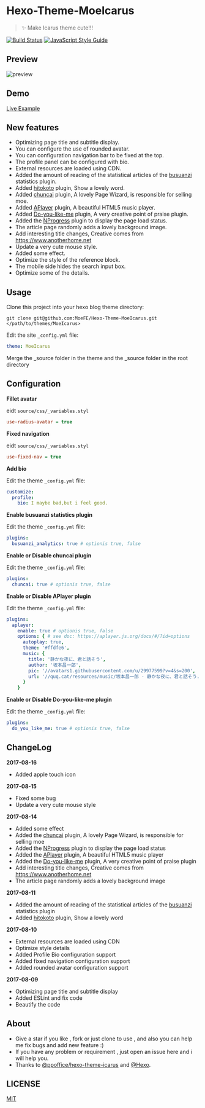 # Hexo-Theme-MoeIcarus

> ✨ Make Icarus theme cute!!!

[![Build Status](https://travis-ci.org/MoeFE/Hexo-Theme-MoeIcarus.svg?branch=master)](https://travis-ci.org/MoeFE/Hexo-Theme-MoeIcarus)
[![JavaScript Style Guide](https://img.shields.io/badge/code_style-standard-brightgreen.svg)](https://standardjs.com)

## Preview

![preview](https://raw.githubusercontent.com/MoeFE/Hexo-Theme-MoeIcarus/master/preview.png)

## Demo

[Live Example](https://quq.cat)

## New features

* Optimizing page title and subtitle display.
* You can configure the use of rounded avatar.
* You can configuration navigation bar to be fixed at the top.
* The profile panel can be configured with bio.
* External resources are loaded using CDN.
* Added the amount of reading of the statistical articles of the [busuanzi](http://busuanzi.ibruce.info/) statistics plugin.
* Added [hitokoto](http://hitokoto.cn/) plugin, Show a lovely word.
* Added [chuncai](https://github.com/shalldie/chuncai) plugin, A lovely Page Wizard, is responsible for selling moe.
* Added [APlayer](https://github.com/MoePlayer/APlayer) plugin, A beautiful HTML5 music player.
* Added [Do-you-like-me](https://github.com/DIYgod/Do-you-like-me) plugin, A very creative point of praise plugin.
* Added the [NProgress](https://github.com/rstacruz/nprogress) plugin to display the page load status.
* The article page randomly adds a lovely background image.
* Add interesting title changes, Creative comes from https://www.anotherhome.net
* Update a very cute mouse style.
* Added some effect.
* Optimize the style of the reference block.
* The mobile side hides the search input box.
* Optimize some of the details.

## Usage

Clone this project into your hexo blog theme directory: 

``` shell
git clone git@github.com:MoeFE/Hexo-Theme-MoeIcarus.git </path/to/themes/MoeIcarus>
```

Edit the site `_config.yml` file:

```yaml
theme: MoeIcarus
```

Merge the _source folder in the theme and the _source folder in the root directory

## Configuration

**Fillet avatar**

eidt `source/css/_variables.styl`

```ini
use-radius-avatar = true
```

**Fixed navigation**

eidt `source/css/_variables.styl`

```ini
use-fixed-nav = true
```

**Add bio**

Edit the theme `_config.yml` file:

```yaml
customize:
  profile:
    bio: I maybe bad,but i feel good.
```

**Enable busuanzi statistics plugin**

Edit the theme `_config.yml` file:

``` yaml
plugins:
  busuanzi_analytics: true # optionis true, false
```

**Enable or Disable chuncai plugin**

Edit the theme `_config.yml` file:

``` yaml
plugins:
  chuncai: true # optionis true, false
```

**Enable or Disable APlayer plugin**

Edit the theme `_config.yml` file:

``` yaml
plugins:
  aplayer:
    enable: true # optionis true, false
    options: { # see doc: https://aplayer.js.org/docs/#/?id=options
      autoplay: true,
      theme: '#ffdfe6',
      music: {
        title: '静かな夜に、君と話そう',
        author: '坂本昌一郎',
        pic: '//avatars1.githubusercontent.com/u/29977599?v=4&s=200',
        url: '//quq.cat/resources/music/坂本昌一郎 - 静かな夜に、君と話そう.mp3'
      }
    }
```

**Enable or Disable Do-you-like-me plugin**

Edit the theme `_config.yml` file:

``` yaml
plugins:
  do_you_like_me: true # optionis true, false
```

## ChangeLog

**2017-08-16**
* Added apple touch icon

**2017-08-15**
* Fixed some bug
* Update a very cute mouse style

**2017-08-14**
* Added some effect
* Added the [chuncai](https://github.com/shalldie/chuncai) plugin, A lovely Page Wizard, is responsible for selling moe
* Added the [NProgress](https://github.com/rstacruz/nprogress) plugin to display the page load status
* Added the [APlayer](https://github.com/MoePlayer/APlayer) plugin, A beautiful HTML5 music player
* Added the [Do-you-like-me](https://github.com/DIYgod/Do-you-like-me) plugin, A very creative point of praise plugin
* Add interesting title changes, Creative comes from https://www.anotherhome.net
* The article page randomly adds a lovely background image

**2017-08-11**
* Added the amount of reading of the statistical articles of the [busuanzi](http://busuanzi.ibruce.info/) statistics plugin
* Added [hitokoto](http://hitokoto.cn/) plugin, Show a lovely word

**2017-08-10**
* External resources are loaded using CDN
* Optimize style details
* Added Profile Bio configuration support
* Added fixed navigation configuration support
* Added rounded avatar configuration support

**2017-08-09**
* Optimizing page title and subtitle display
* Added ESLint and fix code
* Beautify the code

## About

- Give a star if you like , fork or just clone to use , and also you can help me fix bugs and add new feature :)
- If you have any problem or requirement , just open an issue here and i will help you.
- Thanks to [@ppoffice](https://github.com/ppoffice)[/hexo-theme-icarus](https://github.com/ppoffice/hexo-theme-icarus) and [@Hexo](https://hexo.io).

## LICENSE

[MIT](https://github.com/MoeFE/Hexo-Theme-MoeIcarus/blob/master/LICENSE)

